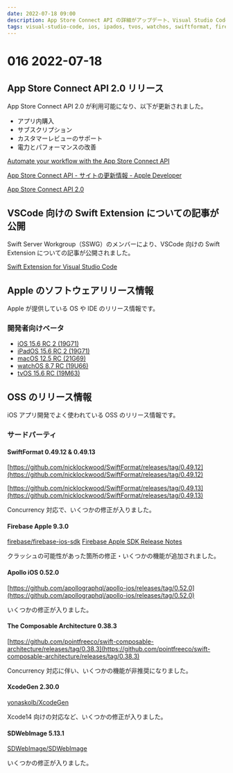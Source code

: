 ```yaml
---
date: 2022-07-18 09:00
description: App Store Connect API の詳細がアップデート、Visual Studio Code 向けの Swift Extension を提供、ほか
tags: visual-studio-code, ios, ipados, tvos, watchos, swiftformat, firebase, apollo, tca
---
```

# 016 2022-07-18

## App Store Connect API 2.0 リリース

App Store Connect API 2.0 が利用可能になり、以下が更新されました。

- アプリ内購入
- サブスクリプション
- カスタマーレビューのサポート
- 電力とパフォーマンスの改善

[Automate your workflow with the App Store Connect API](https://developer.apple.com/news/site-updates/?id=07112022a)

[App Store Connect API - サイトの更新情報 - Apple Developer](https://developer.apple.com/jp/news/site-updates/?id=07112022a)

[App Store Connect API 2.0](https://developer.apple.com/news/releases/?id=07112022d)

## VSCode 向けの Swift Extension についての記事が公開

Swift Server Workgroup（SSWG）のメンバーにより、VSCode 向けの Swift Extension についての記事が公開されました。

[Swift Extension for Visual Studio Code](https://www.swift.org/blog/vscode-extension/)

## Apple のソフトウェアリリース情報

Apple が提供している OS や IDE のリリース情報です。

### 開発者向けベータ

- [iOS 15.6 RC 2 (19G71)](https://developer.apple.com/news/releases/?id=07152022b)
- [iPadOS 15.6 RC 2 (19G71)](https://developer.apple.com/news/releases/?id=07152022a)
- [macOS 12.5 RC (21G69)](https://developer.apple.com/news/releases/?id=07122022c)
- [watchOS 8.7 RC (19U66)](https://developer.apple.com/news/releases/?id=07122022b)
- [tvOS 15.6 RC (19M63)](https://developer.apple.com/news/releases/?id=07122022a)

## OSS のリリース情報

iOS アプリ開発でよく使われている OSS のリリース情報です。

### サードパーティ

#### SwiftFormat 0.49.12 & 0.49.13

[https://github.com/nicklockwood/SwiftFormat/releases/tag/0.49.12](https://github.com/nicklockwood/SwiftFormat/releases/tag/0.49.12)

[https://github.com/nicklockwood/SwiftFormat/releases/tag/0.49.13](https://github.com/nicklockwood/SwiftFormat/releases/tag/0.49.13)

Concurrency 対応で、いくつかの修正が入りました。

#### Firebase Apple 9.3.0

[firebase/firebase-ios-sdk](https://github.com/firebase/firebase-ios-sdk/releases/tag/9.3.0)
[Firebase Apple SDK Release Notes](https://firebase.google.com/support/release-notes/ios#9.3.0)

クラッシュの可能性があった箇所の修正・いくつかの機能が追加されました。

#### Apollo iOS 0.52.0

[https://github.com/apollographql/apollo-ios/releases/tag/0.52.0](https://github.com/apollographql/apollo-ios/releases/tag/0.52.0)

いくつかの修正が入りました。

#### The Composable Architecture 0.38.3

[https://github.com/pointfreeco/swift-composable-architecture/releases/tag/0.38.3](https://github.com/pointfreeco/swift-composable-architecture/releases/tag/0.38.3)

Concurrency 対応に伴い、いくつかの機能が非推奨になりました。

#### XcodeGen 2.30.0

[yonaskolb/XcodeGen](https://github.com/yonaskolb/XcodeGen/releases/tag/2.30.0)

Xcode14 向けの対応など、いくつかの修正が入りました。

#### SDWebImage 5.13.1

[SDWebImage/SDWebImage](https://github.com/SDWebImage/SDWebImage/releases/tag/5.13.1)

いくつかの修正が入りました。
